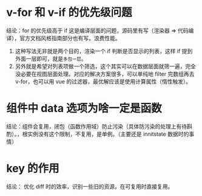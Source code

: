 # v-for 和 v-if 的优先级问题

结论：for 的优先级高于 if 这是编译层面的问题，源码里有写（渲染器 => 代码编译），官方文档风格指南部分也有写。浪费性能。

1. 这种写法无非就是两个目的，渲染一个 if 判断是否显示的列表，这样 if 提到外面一层即可，就是`多包一层`。
2. 另外就是希望对列表项做一个筛选，这个其实可以在数据层面就筛一遍，完全没必要在视图层面处理。对应的解决方案很多，可以单纯地 filter 完数组再去 v-for，也可以用 vue 的过滤器，最优解应该是使用计算属性（惰性触发）。

# 组件中 data 选项为啥一定是函数

结论：组件会复用，闭包（函数作用域）防止污染（具体防污染的处理上有待斟酌）。，根实例没有这个限制，不复用，是单例。（主要还是 innitstate 数据时的事情）

# key 的作用

结论： 优化 diff 时的效率，识别一些旧的资源，在可复用时直接复用。
